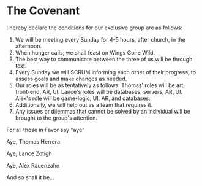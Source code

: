 # The Covenant 

I hereby declare the conditions for our exclusive group are as follows:

1.  We will be meeting every Sunday for 4-5 hours, after church, in the afternoon.
2. When hunger calls, we shall feast on Wings Gone Wild.
3. The best way to communicate between the three of us will be through text.
4. Every Sunday we will SCRUM informing each other of their progress, to assess goals and make changes as needed.
5. Our roles will be as tentatively as follows: Thomas' roles will be art, front-end, AR, UI. Lance's roles will be databases, servers, AR, UI. Alex's role will be game-logic, UI, AR, and databases.
6. Additionally, we will help out as a team that requires it.
7. Any issues or dilemmas that cannot be solved by an individual will be brought to the group's attention.

For all those in Favor say "aye"

Aye, Thomas Herrera

Aye, Lance Zotigh

Aye, Alex Rauenzahn

And so shall it be...
